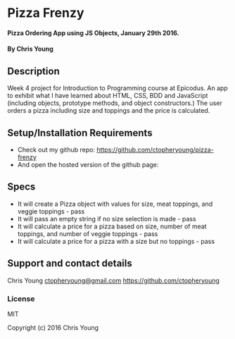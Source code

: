 # Pizza Frenzy

#### Pizza Ordering App using JS Objects, January 29th 2016.

#### By Chris Young

## Description

Week 4 project for Introduction to Programming course at Epicodus. An app to exhibit what I have learned about HTML, CSS, BDD and JavaScript (including objects, prototype methods, and object constructors.) The user orders a pizza including size and toppings and the price is calculated.

## Setup/Installation Requirements

* Check out my github repo: https://github.com/ctopheryoung/pizza-frenzy
* And open the hosted version of the github page:

## Specs

* It will create a Pizza object with values for size, meat toppings, and veggie toppings - pass
* It will pass an empty string if no size selection is made - pass
* It will calculate a price for a pizza based on size, number of meat toppings, and number of veggie toppings - pass
* It will calculate a price for a pizza with a size but no toppings - pass


## Support and contact details

Chris Young
ctopheryoung@gmail.com
https://github.com/ctopheryoung

### License

MIT

Copyright (c) 2016 Chris Young
